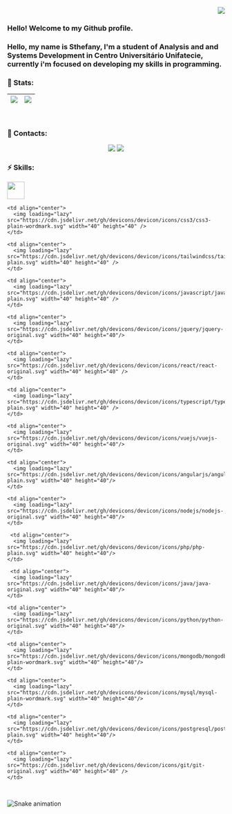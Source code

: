 <p align="right">
  <a href="https://visitorbadge.io/status?path=https%3A%2F%2Fgithub.com%2Fsthefanyspina"><img src="https://api.visitorbadge.io/api/visitors?path=https%3A%2F%2Fgithub.com%2Fsthefanyspina&label=Profile%20Views&labelColor=%23ffe4c8&countColor=%2386092c&style=flat" /></a>
</p>

### Hello! Welcome to my Github profile.

### Hello, my name is Sthefany, I'm a student of Analysis and and Systems Development in Centro Universitário Unifatecie, currently i'm focused on developing my skills in programming.

### 🔭 Stats:
  |![](https://github-readme-stats.vercel.app/api?username=sthefanyspina&theme=react&show_icons=true&hide_border=true&count_private=true)|![](https://github-readme-stats.vercel.app/api/top-langs/?username=sthefanyspina&layout=compact&theme=react)|
  |---|---|
<br> 
  
### 💬 Contacts:
<div align="center" >
<a href="https://www.linkedin.com/in/sthefany-spina-02bb11202" target="_blank"><img loading="lazy" src="https://img.shields.io/badge/-LinkedIn-%230077B5?style=for-the-badge&logo=linkedin&logoColor=white" target="_blank"></a>  
<a href = "mailto:sthefanyspina@gmail.com"><img loading="lazy" src="https://img.shields.io/badge/Gmail-D14836?style=for-the-badge&logo=gmail&logoColor=white" target="_blank"></a>
</div>

### ⚡ Skills:
<tr>
    <td align="center">
      <img loading="lazy" src="https://cdn.jsdelivr.net/gh/devicons/devicon/icons/html5/html5-plain-wordmark.svg" width="40" height="40"/>
    </td>

    <td align="center">
      <img loading="lazy" src="https://cdn.jsdelivr.net/gh/devicons/devicon/icons/css3/css3-plain-wordmark.svg" width="40" height="40" />
    </td>
    
    <td align="center">
      <img loading="lazy" src="https://cdn.jsdelivr.net/gh/devicons/devicon/icons/tailwindcss/tailwindcss-plain.svg" width="40" height="40" />
    </td>

    <td align="center">
      <img loading="lazy" src="https://cdn.jsdelivr.net/gh/devicons/devicon/icons/javascript/javascript-plain.svg" width="40" height="40" />
    </td>
    
    <td align="center">
      <img loading="lazy" src="https://cdn.jsdelivr.net/gh/devicons/devicon/icons/jquery/jquery-original.svg" width="40" height="40"/>
    </td>

    <td align="center">
      <img loading="lazy" src="https://cdn.jsdelivr.net/gh/devicons/devicon/icons/react/react-original.svg" width="40" height="40" />
    </td>

    <td align="center">
      <img loading="lazy" src="https://cdn.jsdelivr.net/gh/devicons/devicon/icons/typescript/typescript-plain.svg" width="40" height="40" />
    </td>

    <td align="center">
      <img loading="lazy" src="https://cdn.jsdelivr.net/gh/devicons/devicon/icons/vuejs/vuejs-original.svg" width="40" height="40"/>
    </td>

    <td align="center">
      <img loading="lazy" src="https://cdn.jsdelivr.net/gh/devicons/devicon/icons/angularjs/angularjs-plain.svg" width="40" height="40"/>
    </td>

    <td align="center">
      <img loading="lazy" src="https://cdn.jsdelivr.net/gh/devicons/devicon/icons/nodejs/nodejs-original.svg" width="40" height="40"/>
    </td>

     <td align="center">
      <img loading="lazy" src="https://cdn.jsdelivr.net/gh/devicons/devicon/icons/php/php-plain.svg" width="40" height="40"/>
    </td>

     <td align="center">
      <img loading="lazy" src="https://cdn.jsdelivr.net/gh/devicons/devicon/icons/java/java-original.svg" width="40" height="40"/>
    </td>

    <td align="center">
      <img loading="lazy" src="https://cdn.jsdelivr.net/gh/devicons/devicon/icons/python/python-original.svg" width="40" height="40"/>
    </td>

    <td align="center">
      <img loading="lazy" src="https://cdn.jsdelivr.net/gh/devicons/devicon/icons/mongodb/mongodb-plain-wordmark.svg" width="40" height="40"/>
    </td>

    <td align="center">
      <img loading="lazy" src="https://cdn.jsdelivr.net/gh/devicons/devicon/icons/mysql/mysql-plain-wordmark.svg" width="40" height="40"/>
    </td>

    <td align="center">
      <img loading="lazy" src="https://cdn.jsdelivr.net/gh/devicons/devicon/icons/postgresql/postgresql-plain.svg" width="40" height="40"/>
    </td>

    <td align="center">
      <img loading="lazy" src="https://cdn.jsdelivr.net/gh/devicons/devicon/icons/git/git-original.svg" width="40" height="40" />
    </td>
</tr>

<br/>

![Snake animation](https://github.com/sthefanyspina/sthefanyspina/blob/output/github-contribution-grid-snake.svg)
